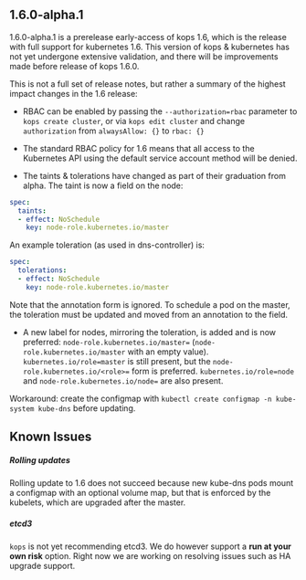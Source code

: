## 1.6.0-alpha.1

1.6.0-alpha.1 is a prerelease early-access of kops 1.6, which is the release with full support for kubernetes 1.6.
This version of kops & kubernetes has not yet undergone extensive validation, and there will be improvements
made before release of kops 1.6.0.

This is not a full set of release notes, but rather a summary of the highest impact changes in the 1.6 release:

* RBAC can be enabled by passing the `--authorization=rbac` parameter to `kops create cluster`,
or via `kops edit cluster` and change `authorization` from `alwaysAllow: {}` to `rbac: {}`

* The standard RBAC policy for 1.6 means that all access to the Kubernetes API using the default
service account method will be denied.

* The taints & tolerations have changed as part of their graduation from alpha.  The taint is now a field on the node:

```yaml
spec:
  taints:
  - effect: NoSchedule
    key: node-role.kubernetes.io/master
```

An example toleration (as used in dns-controller) is:

```yaml
spec:
  tolerations:
  - effect: NoSchedule
    key: node-role.kubernetes.io/master
```

Note that the annotation form is ignored.  To schedule a pod on the master, the toleration must be updated
and moved from an annotation to the field.

* A new label for nodes, mirroring the toleration, is added and is now preferred: `node-role.kubernetes.io/master=`
(`node-role.kubernetes.io/master` with an empty value).  `kubernetes.io/role=master` is still present, but
the `node-role.kubernetes.io/<role>=` form is preferred.  `kubernetes.io/role=node` and `node-role.kubernetes.io/node=`
are also present.

Workaround: create the configmap with `kubectl create configmap -n kube-system kube-dns` before updating.

## Known Issues

##### Rolling updates

Rolling update to 1.6 does not succeed because new kube-dns pods mount a configmap with an optional volume map,
but that is enforced by the kubelets, which are upgraded after the master.

##### etcd3

`kops` is not yet recommending etcd3. We do however support a **run at your own risk** option. Right now we are working on resolving issues such as HA upgrade support.